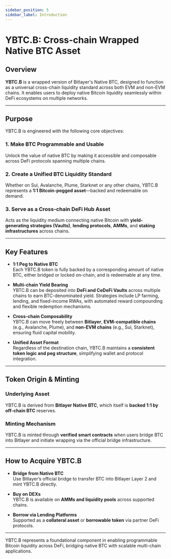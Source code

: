 ```yaml
---
sidebar_position: 5
sidebar_label: Introduction
---
```


# YBTC.B: Cross-chain Wrapped Native BTC Asset

## Overview

**YBTC.B** is a wrapped version of Bitlayer's Native BTC, designed to function as a universal cross-chain liquidity standard across both EVM and non-EVM chains. It enables users to deploy native Bitcoin liquidity seamlessly within DeFi ecosystems on multiple networks.

---

## Purpose

YBTC.B is engineered with the following core objectives:

### 1. Make BTC Programmable and Usable  
Unlock the value of native BTC by making it accessible and composable across DeFi protocols spanning multiple chains.

### 2. Create a Unified BTC Liquidity Standard  
Whether on Sui, Avalanche, Plume, Starknet or any other chains, YBTC.B represents a **1:1 Bitcoin-pegged asset**—backed and redeemable on demand.

### 3. Serve as a Cross-chain DeFi Hub Asset  
Acts as the liquidity medium connecting native Bitcoin with **yield-generating strategies (Vaults)**, **lending protocols**, **AMMs**, and **staking infrastructures** across chains.

---

## Key Features

- **1:1 Peg to Native BTC**  
  Each YBTC.B token is fully backed by a corresponding amount of native BTC, either bridged or locked on-chain, and is redeemable at any time.
  
- **Multi-chain Yield Bearing**  
  YBTC.B can be deposited into **DeFi and CeDeFi Vaults** across multiple chains to earn BTC-denominated yield. Strategies include LP farming, lending, and fixed-income RWAs, with automated reward compounding and flexible redemption mechanisms.

- **Cross-chain Composability**  
  YBTC.B can move freely between **Bitlayer**, **EVM-compatible chains** (e.g., Avalanche, Plume), and **non-EVM chains** (e.g., Sui, Starknet), ensuring fluid capital mobility.

- **Unified Asset Format**  
  Regardless of the destination chain, YBTC.B maintains a **consistent token logic and peg structure**, simplifying wallet and protocol integration.

---

## Token Origin & Minting

### Underlying Asset  
YBTC.B is derived from **Bitlayer Native BTC**, which itself is **backed 1:1 by off-chain BTC** reserves.

### Minting Mechanism  
YBTC.B is minted through **verified smart contracts** when users bridge BTC into Bitlayer and initiate wrapping via the official bridge infrastructure.

---

## How to Acquire YBTC.B

- **Bridge from Native BTC**  
  Use Bitlayer’s official bridge to transfer BTC into Bitlayer Layer 2 and mint YBTC.B directly.

- **Buy on DEXs**  
  YBTC.B is available on **AMMs and liquidity pools** across supported chains.

- **Borrow via Lending Platforms**  
  Supported as a **collateral asset** or **borrowable token** via partner DeFi protocols.

---

YBTC.B represents a foundational component in enabling programmable Bitcoin liquidity across DeFi, bridging native BTC with scalable multi-chain applications.
